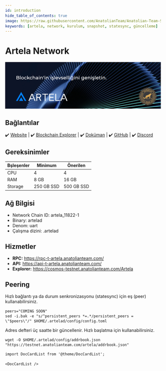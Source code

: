 ```yaml
---
id: introduction
hide_table_of_contents: true
image: https://raw.githubusercontent.com/AnatolianTeam/Anatolian-Team-Services/main/i18n/tr/docusaurus-plugin-content-docs/current/Testnet/Cosmos-Ecosystem/artela/img/Artela-Service-Cover.jpg
keywords: [artela, network, kurulum, snapshot, statesync, güncelleme]
---
```

# Artela Network

![Artela](./img/Artela-Service.jpg)

## Bağlantılar
 ✔️ [Website](https://artela.network/) |
 ✔️ [Blockchain Explorer](https://cosmos-testnet.anatolianteam.com/Artela) |
 ✔️ [Doküman](https://docs.artela.network/main) |
 ✔️ [GitHub](https://github.com/artela-network) |
 ✔️ [Discord](https://discord.gg/artela)

## Gereksinimler

| Bşleşenler | Minimum | **Önerilen** |
| ------------ | ------------ | ------------ |
| CPU |	4 | 4 |
| RAM	| 8 GB | 16 GB |
| Storage	| 250 GB SSD | 500 GB SSD | 

## Ağ Bilgisi 

* Network Chain ID: artela_11822-1
* Binary: artelad
* Denom: uart
* Çalışma dizini: .artelad

## Hizmetler
* **RPC:** https://rpc-t-artela.anatolianteam.com/ 
* **API:** https://api-t-artela.anatolianteam.com/
* **Explorer:** https://cosmos-testnet.anatolianteam.com/Artela

## Peering
Hızlı bağlantı ya da durum senkronizasyonu (statesync) için eş (peer) kullanabilirsiniz.
```shell
peers="COMING SOON"
sed -i.bak -e "s/^persistent_peers *=.*/persistent_peers = \"$peers\"/" $HOME/.artelad/config/config.toml
```
Adres defteri üç saatte bir güncellenir. Hızlı başlatma için kullanabilirsiniz.
```shell
wget -O $HOME/.artelad/config/addrbook.json "https://testnet.anatolianteam.com/artela/addrbook.json"
```

```mdx-code-block
import DocCardList from '@theme/DocCardList';

<DocCardList />
```

